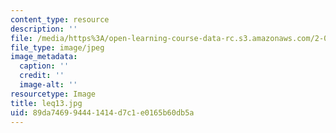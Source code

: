 ```yaml
---
content_type: resource
description: ''
file: /media/https%3A/open-learning-course-data-rc.s3.amazonaws.com/2-003-modeling-dynamics-and-control-i-spring-2005/89da746994441414d7c1e0165b60db5a_leq13.jpg
file_type: image/jpeg
image_metadata:
  caption: ''
  credit: ''
  image-alt: ''
resourcetype: Image
title: leq13.jpg
uid: 89da7469-9444-1414-d7c1-e0165b60db5a
---
```

